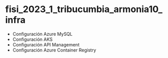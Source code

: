 # fisi_2023_1_tribucumbia_armonia10_infra
- Configuración Azure MySQL
- Configuración AKS
- Configuración API Management
- Configuración Azure Container Registry
